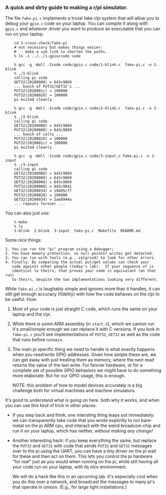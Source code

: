 ### A quick and dirty guide to making a r/pi simulator.

The file `fake-pi.c` implements a trivial fake r/pi system that will allow
you to debug your `gpio.c` code on your laptop.  You can compile it along
with `gpio.c` and whatever driver you want to produce an executable that
you can run on your laptop.

        cd 2-cross-check/fake-pi
        # not necessary but makes things easier:
        #    make a sym link to shorten the paths.
        % ln -s ../../1-gpio/code code

        % gcc -g -Wall -Icode code/gpio.c code/1-blink.c  fake-pi.c -o 1-blink
        % ./1-blink
        calling pi code
        GET32(20200008) = 643c9869
        ... bunch of PUT32/GET32's ...
        PUT32(2020001c) = 100000
        PUT32(20200028) = 100000
        pi exited cleanly

        % gcc -g -Wall -Icode code/gpio.c code/2-blink.c  fake-pi.c -o 2-blink
        % ./2-blink
        calling pi code
        GET32(20200008) = 643c9869
        PUT32(20200008) = 643c9869
        ... bunch of calls ...
        PUT32(20200028) = 100000
        PUT32(2020001c) = 200000
        pi exited cleanly

        % gcc -g -Wall -Icode code/gpio.c code/3-input.c fake-pi.c -o 3-input
        % ./3-input
        calling pi code
        GET32(20200008) = 643c9869
        PUT32(20200008) = 643c9869
        GET32(20200008) = 643c9869
        PUT32(20200008) = 643c9841
        GET32(20200034) = 19495cff
        PUT32(20200028) = 100000
        GET32(20200034) = 2ae8944a
        ... repeats forever ...

You can also just use:

        % make
        % ls
        1-blink  2-blink  3-input  fake-pi.c  Makefile	README.md

Some nice things:

    1. You can run the "pi" program using a debugger;
    2. You have memory protection, so null pointer writes get detected.
    3. You can run with tools (e.g., valgrind) to look for other errors.
    4. Finally: By comparing the actual put/get values can check your
       code against other people (today's lab).  If your sequence of is 
       identical to theirs, that proves your code is equivalant (on that run)
       to theirs, despite the two implementations looking very different.

While `fake-pi.c` is laughably simple and ignores more than it handles,
it can still get enough accuracy (fidelity) with how the code behaves
on the r/pi to be useful.  How:

   1. Most of your code is just straight C code, which runs the same on
      your laptop and the r/pi.
   2. While there is some ARM assembly (in `start.S`), which we cannot run
      it's small/simple enough we can replace it with C versions.
      If you look in `fake-pi.c` you'll see implementations of `PUT32`,
      `GET32` as well as the code that runs before `notmain`.
   3. The main pi specific thing we need to handle is what exactly
      happens when you read/write GPIO addresses.   Given how simple
      these are, we can get away with just treating them as memory, where
      the next read returns the value of the last write.  For fancier
      hardware, or for a complete set of possible GPIO behaviors we
      might have to do something more elaborate.  But for our GPIO usage,
      this is enough.

      NOTE: this problem of how to model devices accurately is a big
      challenge both for virtual machines and machine simulators.

It's good to understand what is going on here.  both why it works,
and when you can use this kind of trick in other places.

   - If you step back and think, one intersting thing leaps out
     immediately: we can transparently take code that you wrote explicitly
     to run bare-metal on the pi ARM cpu, and interact with the weird
     broadcom chip and run it on your laptop, which has neither, *without
     making any change!*

   - Another interesting hack: if you keep everything the same, but
     replace the `PUT32` and `GET32` with code that sends `PUT32` and
     `GET32` messages over to the pi using the UART, you can have a tiny
     driver on the pi wait for these and then act on them.  This lets you
     control the pi hardware "for real" just as you would when running
     on the pi, while still having all your code run on your laptop,
     with its nice environment.  

     We will do a hack like this in an upcoming lab.  It's especially cool
     when you do this over a network, and broadcast the messages to many
     pi's that operate in unison.  (E.g., for large light installations.)

